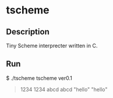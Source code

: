 tscheme
====

## Description

Tiny Scheme interprecter written in C.

## Run

$ ./tscheme
tscheme ver0.1
> 1234
1234
> abcd
abcd
> "hello"
"hello"
